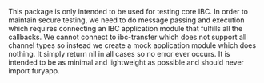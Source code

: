 This package is only intended to be used for testing core IBC. In order to maintain secure 
testing, we need to do message passing and execution which requires connecting an IBC application
module that fulfills all the callbacks. We cannot connect to ibc-transfer which does not support
all channel types so instead we create a mock application module which does nothing. It simply
return nil in all cases so no error ever occurs. It is intended to be as minimal and lightweight
as possible and should never import furyapp.
